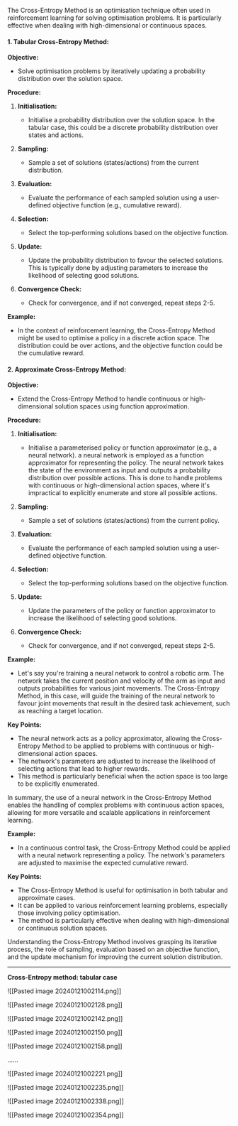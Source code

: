 
The Cross-Entropy Method is an optimisation technique often used in reinforcement learning for solving optimisation problems. It is particularly effective when dealing with high-dimensional or continuous spaces.

#### 1. **Tabular Cross-Entropy Method:**

**Objective:**
- Solve optimisation problems by iteratively updating a probability distribution over the solution space.

**Procedure:**
1. **Initialisation:**
   - Initialise a probability distribution over the solution space. In the tabular case, this could be a discrete probability distribution over states and actions.

2. **Sampling:**
   - Sample a set of solutions (states/actions) from the current distribution.

3. **Evaluation:**
   - Evaluate the performance of each sampled solution using a user-defined objective function (e.g., cumulative reward).

4. **Selection:**
   - Select the top-performing solutions based on the objective function.

5. **Update:**
   - Update the probability distribution to favour the selected solutions. This is typically done by adjusting parameters to increase the likelihood of selecting good solutions.

6. **Convergence Check:**
   - Check for convergence, and if not converged, repeat steps 2-5.

**Example:**
- In the context of reinforcement learning, the Cross-Entropy Method might be used to optimise a policy in a discrete action space. The distribution could be over actions, and the objective function could be the cumulative reward.

#### 2. **Approximate Cross-Entropy Method:**

**Objective:**
- Extend the Cross-Entropy Method to handle continuous or high-dimensional solution spaces using function approximation.

**Procedure:**
1. **Initialisation:**
   - Initialise a parameterised policy or function approximator (e.g., a neural network).
     a neural network is employed as a function approximator for representing the policy. The neural network takes the state of the environment as input and outputs a probability distribution over possible actions. This is done to handle problems with continuous or high-dimensional action spaces, where it's impractical to explicitly enumerate and store all possible actions.

2. **Sampling:**
   - Sample a set of solutions (states/actions) from the current policy.

3. **Evaluation:**
   - Evaluate the performance of each sampled solution using a user-defined objective function.

4. **Selection:**
   - Select the top-performing solutions based on the objective function.

5. **Update:**
   - Update the parameters of the policy or function approximator to increase the likelihood of selecting good solutions.

6. **Convergence Check:**
   - Check for convergence, and if not converged, repeat steps 2-5.

**Example:**

- Let's say you're training a neural network to control a robotic arm. The network takes the current position and velocity of the arm as input and outputs probabilities for various joint movements. The Cross-Entropy Method, in this case, will guide the training of the neural network to favour joint movements that result in the desired task achievement, such as reaching a target location.

**Key Points:**

- The neural network acts as a policy approximator, allowing the Cross-Entropy Method to be applied to problems with continuous or high-dimensional action spaces.
- The network's parameters are adjusted to increase the likelihood of selecting actions that lead to higher rewards.
- This method is particularly beneficial when the action space is too large to be explicitly enumerated.

In summary, the use of a neural network in the Cross-Entropy Method enables the handling of complex problems with continuous action spaces, allowing for more versatile and scalable applications in reinforcement learning.

**Example:**
- In a continuous control task, the Cross-Entropy Method could be applied with a neural network representing a policy. The network's parameters are adjusted to maximise the expected cumulative reward.

**Key Points:**
- The Cross-Entropy Method is useful for optimisation in both tabular and approximate cases.
- It can be applied to various reinforcement learning problems, especially those involving policy optimisation.
- The method is particularly effective when dealing with high-dimensional or continuous solution spaces.

Understanding the Cross-Entropy Method involves grasping its iterative process, the role of sampling, evaluation based on an objective function, and the update mechanism for improving the current solution distribution.

--------------------------------------------------------------------

**Cross-Entropy method: tabular case**

![[Pasted image 20240121002114.png]]

![[Pasted image 20240121002128.png]]

![[Pasted image 20240121002142.png]]

![[Pasted image 20240121002150.png]]

![[Pasted image 20240121002158.png]]

......

![[Pasted image 20240121002221.png]]

![[Pasted image 20240121002235.png]]

![[Pasted image 20240121002338.png]]

![[Pasted image 20240121002354.png]]



